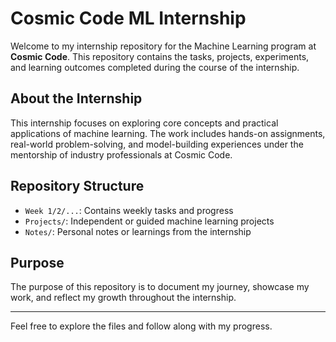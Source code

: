 # Cosmic Code ML Internship

Welcome to my internship repository for the Machine Learning program at **Cosmic Code**. This repository contains the tasks, projects, experiments, and learning outcomes completed during the course of the internship.

## About the Internship

This internship focuses on exploring core concepts and practical applications of machine learning. The work includes hands-on assignments, real-world problem-solving, and model-building experiences under the mentorship of industry professionals at Cosmic Code.

## Repository Structure

- `Week 1/2/...`: Contains weekly tasks and progress
- `Projects/`: Independent or guided machine learning projects
- `Notes/`: Personal notes or learnings from the internship

## Purpose

The purpose of this repository is to document my journey, showcase my work, and reflect my growth throughout the internship.

---

Feel free to explore the files and follow along with my progress.

